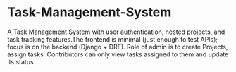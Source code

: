 # Task-Management-System
A Task Management System with user authentication, nested projects, and task tracking features.The frontend is minimal (just enough to test APIs); focus is on the backend (Django + DRF). Role of admin is to create Projects, assign tasks. Contributors can only view tasks assigned to them and update its status
